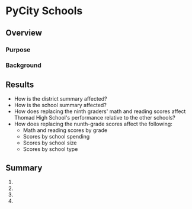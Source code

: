 # PyCity Schools

## Overview
### Purpose
### Background

## Results
- How is the district summary affected?
- How is the school summary affected?
- How does replacing the ninth graders' math and reading scores affect Thomad High School's performance relative to the other schools?
- How does replacing the nunth-grade scores affect the following:
  - Math and reading scores by grade
  - Scores by school spending
  - Scores by school size
  - Scores by school type

## Summary
1.
2.
3.
4.